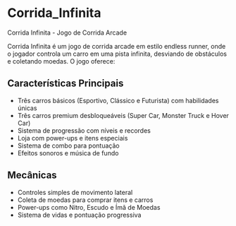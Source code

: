 # Corrida_Infinita
Corrida Infinita - Jogo de Corrida Arcade

Corrida Infinita é um jogo de corrida arcade em estilo endless runner, onde o jogador controla um carro em uma pista infinita, desviando de obstáculos e coletando moedas. O jogo oferece:

## Características Principais
- Três carros básicos (Esportivo, Clássico e Futurista) com habilidades únicas
- Três carros premium desbloqueáveis (Super Car, Monster Truck e Hover Car)
- Sistema de progressão com níveis e recordes
- Loja com power-ups e itens especiais
- Sistema de combo para pontuação
- Efeitos sonoros e música de fundo

## Mecânicas
- Controles simples de movimento lateral
- Coleta de moedas para comprar itens e carros
- Power-ups como Nitro, Escudo e Ímã de Moedas
- Sistema de vidas e pontuação progressiva
